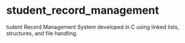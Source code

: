 # student_record_management
tudent Record Management System developed in C using linked lists, structures, and file handling. 
